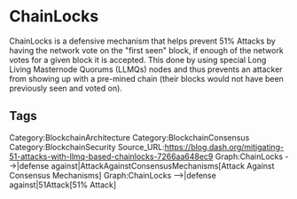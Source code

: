 # ChainLocks

ChainLocks is a defensive mechanism that helps prevent 51% Attacks by having the network vote on the "first seen" block, if enough of the network votes for a given block it is accepted. This done by using special Long Living Masternode Quorums (LLMQs) nodes and thus prevents an attacker from showing up with a pre-mined chain (their blocks would not have been previously seen and voted on).

## Tags

Category:BlockchainArchitecture
Category:BlockchainConsensus
Category:BlockchainSecurity
Source_URL:https://blog.dash.org/mitigating-51-attacks-with-llmq-based-chainlocks-7266aa648ec9
Graph:ChainLocks -->|defense against|AttackAgainstConsensusMechanisms[Attack Against Consensus Mechanisms]
Graph:ChainLocks -->|defense against|51Attack[51% Attack]
